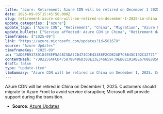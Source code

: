 ```yaml
---
title: "azure: Retirement: Azure CDN will be retired on December 1 2025 in China"
date: 2025-09-05T15:45:50.000Z
slug: retirement-azure-cdn-will-be-retired-on-december-1-2025-in-china
update_categories: ["azure"]
update_tags: ["Azure CDN", "Retirement", "China", "Migration", "Azure Front"]
update_bullets: ["Service affected: Azure CDN in China", "Retirement date: December 1, 2025", "Required action: Migrate to Azure Front to avoid service disruption", "Microsoft commits to supporting customers during the transition", "Plan migration as soon as possible to minimize operational impact"]
timeframes: ["2025-09"]
link: "https://azure.microsoft.com/updates?id=501678"
source: "Azure Updates"
timeframeKey: "2025-09"
id: "1AD6FB9378018495EF5A48C5DA7C6473CDE4338BF2CDB2AE7C8645C192C32771"
contentHash: "7D92256AFCD475878B486D380E13E346659F30EB02191ABE6760E8B501C22A29"
draft: false
type: "update-item"
llmSummary: "Azure CDN will be retired in China on December 1, 2025. Customers should migrate to Azure Front to avoid service disruption; Microsoft will provide support during the transition."
---
```


Azure CDN will be retired in China on December 1, 2025. Customers should migrate to Azure Front to avoid service disruption; Microsoft will provide support during the transition.

- **Source:** [Azure Updates](https://azure.microsoft.com/updates?id=501678)
